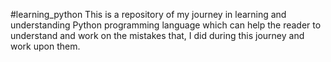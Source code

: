 #learning_python
This is a repository of my journey in learning and understanding Python programming language which can help the reader to understand and work on the mistakes 
that, I did during this journey and work upon them.
